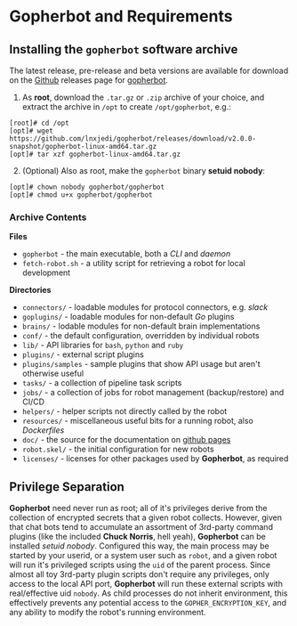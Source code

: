 # Gopherbot and Requirements

## Installing the `gopherbot` software archive

The latest release, pre-release and beta versions are available for download on the [Github](https://github.com) releases page for [gopherbot](https://github.com/lnxjedi/gopherbot/releases).

1. As **root**, download the `.tar.gz` or `.zip` archive of your choice, and extract the archive in `/opt` to create `/opt/gopherbot`, e.g.:
```shell
[root]# cd /opt
[opt]# wget https://github.com/lnxjedi/gopherbot/releases/download/v2.0.0-snapshot/gopherbot-linux-amd64.tar.gz
[opt]# tar xzf gopherbot-linux-amd64.tar.gz
```
2. (Optional) Also as root, make the `gopherbot` binary **setuid nobody**:
```shell
[opt]# chown nobody gopherbot/gopherbot
[opt]# chmod u+x gopherbot/gopherbot
```

### Archive Contents

**Files**
* `gopherbot` - the main executable, both a *CLI* and *daemon*
* `fetch-robot.sh` - a utility script for retrieving a robot for local development

**Directories**
* `connectors/` - loadable modules for protocol connectors, e.g. *slack*
* `goplugins/` - loadable modules for non-default *Go* plugins
* `brains/` - lodable modules for non-default brain implementations
* `conf/` - the default configuration, overridden by individual robots
* `lib/` - API libraries for `bash`, `python` and `ruby`
* `plugins/` - external script plugins
* `plugins/samples` - sample plugins that show API usage but aren't otherwise useful
* `tasks/` - a collection of pipeline task scripts
* `jobs/` - a collection of jobs for robot management (backup/restore) and CI/CD
* `helpers/` - helper scripts not directly called by the robot
* `resources/` - miscellaneous useful bits for a running robot, also *Dockerfiles*
* `doc/` - the source for the documentation on [github pages](https://lnxjedi.github.io/gopherbot/)
* `robot.skel/` - the initial configuration for new robots
* `licenses/` - licenses for other packages used by **Gopherbot**, as required

## Privilege Separation

**Gopherbot** need never run as root; all of it's privileges derive from the collection of encrypted secrets that a given robot collects. However, given that chat bots tend to accumulate an assortment of 3rd-party command plugins (like the included **Chuck Norris**, hell yeah), **Gopherbot** can be installed *setuid nobody*. Configured this way, the main process may be started by your userid, or a system user such as `robot`, and a given robot will run it's privileged scripts using the `uid` of the parent process. Since almost all toy 3rd-party plugin scripts don't require any privileges, only access to the local API port, **Gopherbot** will run these external scripts with real/effective uid `nobody`. As child processes do not inherit environment, this effectively prevents any potential access to the `GOPHER_ENCRYPTION_KEY`, and any ability to modify the robot's running environment.

